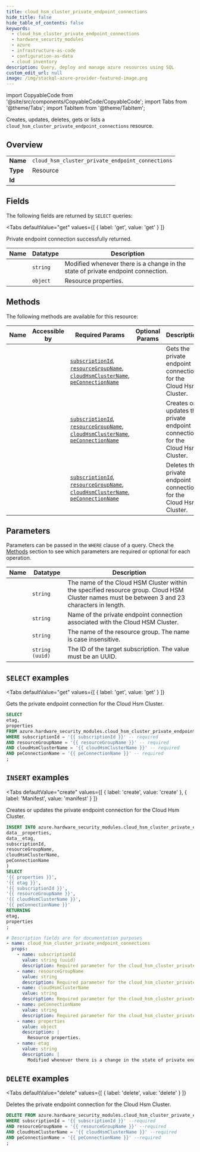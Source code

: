 ```yaml
--- 
title: cloud_hsm_cluster_private_endpoint_connections
hide_title: false
hide_table_of_contents: false
keywords:
  - cloud_hsm_cluster_private_endpoint_connections
  - hardware_security_modules
  - azure
  - infrastructure-as-code
  - configuration-as-data
  - cloud inventory
description: Query, deploy and manage azure resources using SQL
custom_edit_url: null
image: /img/stackql-azure-provider-featured-image.png
---
```


import CopyableCode from '@site/src/components/CopyableCode/CopyableCode';
import Tabs from '@theme/Tabs';
import TabItem from '@theme/TabItem';

Creates, updates, deletes, gets or lists a <code>cloud_hsm_cluster_private_endpoint_connections</code> resource.

## Overview
<table><tbody>
<tr><td><b>Name</b></td><td><code>cloud_hsm_cluster_private_endpoint_connections</code></td></tr>
<tr><td><b>Type</b></td><td>Resource</td></tr>
<tr><td><b>Id</b></td><td><CopyableCode code="azure.hardware_security_modules.cloud_hsm_cluster_private_endpoint_connections" /></td></tr>
</tbody></table>

## Fields

The following fields are returned by `SELECT` queries:

<Tabs
    defaultValue="get"
    values={[
        { label: 'get', value: 'get' }
    ]}
>
<TabItem value="get">

Private endpoint connection successfully returned.

<table>
<thead>
    <tr>
    <th>Name</th>
    <th>Datatype</th>
    <th>Description</th>
    </tr>
</thead>
<tbody>
<tr>
    <td><CopyableCode code="etag" /></td>
    <td><code>string</code></td>
    <td>Modified whenever there is a change in the state of private endpoint connection.</td>
</tr>
<tr>
    <td><CopyableCode code="properties" /></td>
    <td><code>object</code></td>
    <td>Resource properties.</td>
</tr>
</tbody>
</table>
</TabItem>
</Tabs>

## Methods

The following methods are available for this resource:

<table>
<thead>
    <tr>
    <th>Name</th>
    <th>Accessible by</th>
    <th>Required Params</th>
    <th>Optional Params</th>
    <th>Description</th>
    </tr>
</thead>
<tbody>
<tr>
    <td><a href="#get"><CopyableCode code="get" /></a></td>
    <td><CopyableCode code="select" /></td>
    <td><a href="#parameter-subscriptionId"><code>subscriptionId</code></a>, <a href="#parameter-resourceGroupName"><code>resourceGroupName</code></a>, <a href="#parameter-cloudHsmClusterName"><code>cloudHsmClusterName</code></a>, <a href="#parameter-peConnectionName"><code>peConnectionName</code></a></td>
    <td></td>
    <td>Gets the private endpoint connection for the Cloud Hsm Cluster.</td>
</tr>
<tr>
    <td><a href="#create"><CopyableCode code="create" /></a></td>
    <td><CopyableCode code="insert" /></td>
    <td><a href="#parameter-subscriptionId"><code>subscriptionId</code></a>, <a href="#parameter-resourceGroupName"><code>resourceGroupName</code></a>, <a href="#parameter-cloudHsmClusterName"><code>cloudHsmClusterName</code></a>, <a href="#parameter-peConnectionName"><code>peConnectionName</code></a></td>
    <td></td>
    <td>Creates or updates the private endpoint connection for the Cloud Hsm Cluster.</td>
</tr>
<tr>
    <td><a href="#delete"><CopyableCode code="delete" /></a></td>
    <td><CopyableCode code="delete" /></td>
    <td><a href="#parameter-subscriptionId"><code>subscriptionId</code></a>, <a href="#parameter-resourceGroupName"><code>resourceGroupName</code></a>, <a href="#parameter-cloudHsmClusterName"><code>cloudHsmClusterName</code></a>, <a href="#parameter-peConnectionName"><code>peConnectionName</code></a></td>
    <td></td>
    <td>Deletes the private endpoint connection for the Cloud Hsm Cluster.</td>
</tr>
</tbody>
</table>

## Parameters

Parameters can be passed in the `WHERE` clause of a query. Check the [Methods](#methods) section to see which parameters are required or optional for each operation.

<table>
<thead>
    <tr>
    <th>Name</th>
    <th>Datatype</th>
    <th>Description</th>
    </tr>
</thead>
<tbody>
<tr id="parameter-cloudHsmClusterName">
    <td><CopyableCode code="cloudHsmClusterName" /></td>
    <td><code>string</code></td>
    <td>The name of the Cloud HSM Cluster within the specified resource group. Cloud HSM Cluster names must be between 3 and 23 characters in length.</td>
</tr>
<tr id="parameter-peConnectionName">
    <td><CopyableCode code="peConnectionName" /></td>
    <td><code>string</code></td>
    <td>Name of the private endpoint connection associated with the Cloud HSM Cluster.</td>
</tr>
<tr id="parameter-resourceGroupName">
    <td><CopyableCode code="resourceGroupName" /></td>
    <td><code>string</code></td>
    <td>The name of the resource group. The name is case insensitive.</td>
</tr>
<tr id="parameter-subscriptionId">
    <td><CopyableCode code="subscriptionId" /></td>
    <td><code>string (uuid)</code></td>
    <td>The ID of the target subscription. The value must be an UUID.</td>
</tr>
</tbody>
</table>

## `SELECT` examples

<Tabs
    defaultValue="get"
    values={[
        { label: 'get', value: 'get' }
    ]}
>
<TabItem value="get">

Gets the private endpoint connection for the Cloud Hsm Cluster.

```sql
SELECT
etag,
properties
FROM azure.hardware_security_modules.cloud_hsm_cluster_private_endpoint_connections
WHERE subscriptionId = '{{ subscriptionId }}' -- required
AND resourceGroupName = '{{ resourceGroupName }}' -- required
AND cloudHsmClusterName = '{{ cloudHsmClusterName }}' -- required
AND peConnectionName = '{{ peConnectionName }}' -- required
;
```
</TabItem>
</Tabs>


## `INSERT` examples

<Tabs
    defaultValue="create"
    values={[
        { label: 'create', value: 'create' },
        { label: 'Manifest', value: 'manifest' }
    ]}
>
<TabItem value="create">

Creates or updates the private endpoint connection for the Cloud Hsm Cluster.

```sql
INSERT INTO azure.hardware_security_modules.cloud_hsm_cluster_private_endpoint_connections (
data__properties,
data__etag,
subscriptionId,
resourceGroupName,
cloudHsmClusterName,
peConnectionName
)
SELECT 
'{{ properties }}',
'{{ etag }}',
'{{ subscriptionId }}',
'{{ resourceGroupName }}',
'{{ cloudHsmClusterName }}',
'{{ peConnectionName }}'
RETURNING
etag,
properties
;
```
</TabItem>
<TabItem value="manifest">

```yaml
# Description fields are for documentation purposes
- name: cloud_hsm_cluster_private_endpoint_connections
  props:
    - name: subscriptionId
      value: string (uuid)
      description: Required parameter for the cloud_hsm_cluster_private_endpoint_connections resource.
    - name: resourceGroupName
      value: string
      description: Required parameter for the cloud_hsm_cluster_private_endpoint_connections resource.
    - name: cloudHsmClusterName
      value: string
      description: Required parameter for the cloud_hsm_cluster_private_endpoint_connections resource.
    - name: peConnectionName
      value: string
      description: Required parameter for the cloud_hsm_cluster_private_endpoint_connections resource.
    - name: properties
      value: object
      description: |
        Resource properties.
    - name: etag
      value: string
      description: |
        Modified whenever there is a change in the state of private endpoint connection.
```
</TabItem>
</Tabs>


## `DELETE` examples

<Tabs
    defaultValue="delete"
    values={[
        { label: 'delete', value: 'delete' }
    ]}
>
<TabItem value="delete">

Deletes the private endpoint connection for the Cloud Hsm Cluster.

```sql
DELETE FROM azure.hardware_security_modules.cloud_hsm_cluster_private_endpoint_connections
WHERE subscriptionId = '{{ subscriptionId }}' --required
AND resourceGroupName = '{{ resourceGroupName }}' --required
AND cloudHsmClusterName = '{{ cloudHsmClusterName }}' --required
AND peConnectionName = '{{ peConnectionName }}' --required
;
```
</TabItem>
</Tabs>

